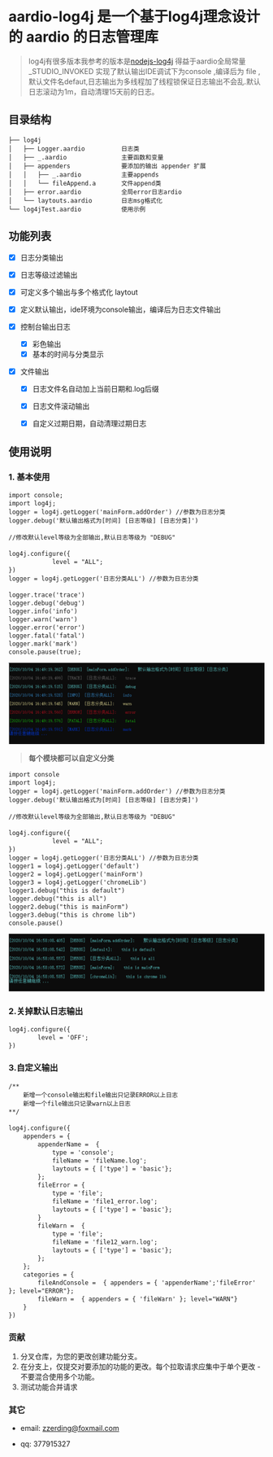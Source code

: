 # aardio-log4j 是一个基于log4j理念设计的 aardio 的日志管理库

>log4j有很多版本我参考的版本是[nodejs-log4j]('https://github.com/log4js-node/log4js-node') 得益于aardio全局常量 _STUDIO_INVOKED 实现了默认输出IDE调试下为console ,编译后为 file ,默认文件名defaut,日志输出为多线程加了线程锁保证日志输出不会乱.默认日志滚动为1m，自动清理15天前的日志。

##  目录结构
````
├── log4j
│   ├── Logger.aardio 	       日志类
│   ├── _.aardio               主要函数和变量
│   ├── appenders              要添加的输出 appender 扩展
│   │   ├── _.aardio           主要appends
│   │   └── fileAppend.a       文件append类
│   ├── error.aardio           全局error日志ardio
│   └── laytouts.aardio        日志msg格式化
└── log4jTest.aardio           使用示例
````
##  功能列表
* [x] 日志分类输出
    
- [x] 日志等级过滤输出

- [x] 可定义多个输出与多个格式化 laytout

- [x] 定义默认输出，ide环境为console输出，编译后为日志文件输出

- [x] 控制台输出日志

    - [x] 彩色输出
    - [x] 基本的时间与分类显示

- [x] 文件输出
    - [x]  日志文件名自动加上当前日期和.log后缀
    - [x]  日志文件滚动输出
    - [x]  自定义过期日期，自动清理过期日志


## 使用说明
###  1. 基本使用
````
import console;
import log4j;
logger = log4j.getLogger('mainForm.addOrder') //参数为日志分类 
logger.debug('默认输出格式为[时间] [日志等级] [日志分类]')

//修改默认level等级为全部输出,默认日志等级为 "DEBUG" 

log4j.configure({
            level = "ALL";
})
logger = log4j.getLogger('日志分类ALL') //参数为日志分类

logger.trace('trace')
logger.debug('debug')
logger.info('info')
logger.warn('warn')
logger.error('error')
logger.fatal('fatal')
logger.mark('mark')
console.pause(true);
````
![snipaste01](./image/Snipaste01.png)

> **每个模块都可以自定义分类**
````
import console
import log4j;
logger = log4j.getLogger('mainForm.addOrder') //参数为日志分类 
logger.debug('默认输出格式为[时间] [日志等级] [日志分类]')

//修改默认level等级为全部输出,默认日志等级为 "DEBUG" 

log4j.configure({
            level = "ALL";
})
logger = log4j.getLogger('日志分类ALL') //参数为日志分类
logger1 = log4j.getLogger('default')
logger2 = log4j.getLogger('mainForm')
logger3 = log4j.getLogger('chromeLib')
logger1.debug("this is default")
logger.debug("this is all")
logger2.debug("this is mainForm")
logger3.debug("this is chrome lib")
console.pause()

````

![snipter02](./image/Snipaste02.png)

### 2.关掉默认日志输出 
````
log4j.configure({
    	level = 'OFF';
})
````

### 3.自定义输出
````
/**
	新增一个console输出和file输出只记录ERROR以上日志
	新增一个file输出只记录warn以上日志
**/

log4j.configure({
	appenders = {
		appenderName =  {  
			type = 'console'; 
			fileName = 'fileName.log'; 
			laytouts = { ['type'] = 'basic'}; 
		};
		fileError = {
			type = 'file'; 
			fileName = 'file1_error.log'; 
			laytouts = { ['type'] = 'basic'}; 
		}
		fileWarn =  {  
			type = 'file'; 
			fileName = 'file12_warn.log'; 
			laytouts = { ['type'] = 'basic'}; 
		};
	};
	categories = { 
		fileAndConsole =  { appenders = { 'appenderName';'fileError' }; level="ERROR"};
		fileWarn =  { appenders = { 'fileWarn' }; level="WARN"}
	}
})

````

### 贡献
1.  分叉仓库，为您的更改创建功能分支。
2.  在分支上，仅提交对要添加的功能的更改。每个拉取请求应集中于单个更改 - 不要混合使用多个功能。
4.  测试功能合并请求

### 其它
* email: zzerding@foxmail.com

* qq: 377915327

